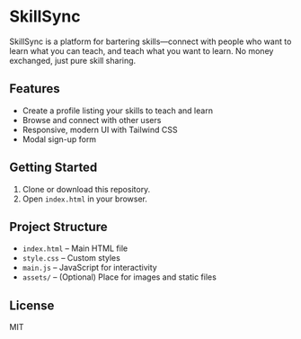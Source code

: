 # SkillSync

SkillSync is a platform for bartering skills—connect with people who want to learn what you can teach, and teach what you want to learn. No money exchanged, just pure skill sharing.

## Features
- Create a profile listing your skills to teach and learn
- Browse and connect with other users
- Responsive, modern UI with Tailwind CSS
- Modal sign-up form

## Getting Started
1. Clone or download this repository.
2. Open `index.html` in your browser.

## Project Structure
- `index.html` – Main HTML file
- `style.css` – Custom styles
- `main.js` – JavaScript for interactivity
- `assets/` – (Optional) Place for images and static files

## License
MIT 